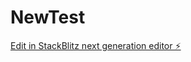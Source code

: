# NewTest

[Edit in StackBlitz next generation editor ⚡️](https://stackblitz.com/~/github.com/Zoomsc/NewTest)